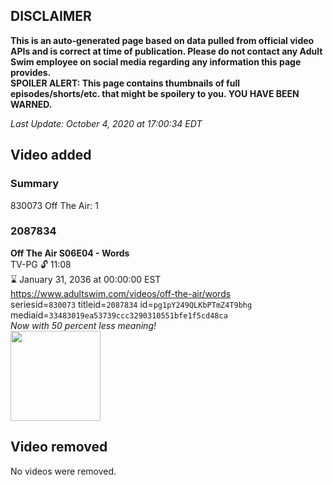 ## DISCLAIMER
**This is an auto-generated page based on data pulled from official video APIs and is correct at time of publication. Please do not contact any Adult Swim employee on social media regarding any information this page provides.**  
**SPOILER ALERT: This page contains thumbnails of full episodes/shorts/etc. that might be spoilery to you. YOU HAVE BEEN WARNED.**  

_Last Update: October 4, 2020 at 17:00:34 EDT_
## Video added
### Summary
830073 Off The Air: 1  
### 2087834
**Off The Air S06E04 - Words**  
TV-PG 🔓 11:08  
⌛ January 31, 2036 at 00:00:00 EST  
https://www.adultswim.com/videos/off-the-air/words  
seriesid=`830073` titleid=`2087834` id=`pg1pY249QLKbPTmZ4T9bhg` mediaid=`33483019ea53739ccc3290310551bfe1f5cd48ca`  
_Now with 50 percent less meaning!_  
<a href="https://media.cdn.adultswim.com/uploads/20200312/thumbnails/2_203121342218-offtheair_604_dup-20170127.jpg"><img src="https://media.cdn.adultswim.com/uploads/20200312/thumbnails/2_203121342218-offtheair_604_dup-20170127.jpg" height="144px" /></a>
## Video removed
No videos were removed.  
